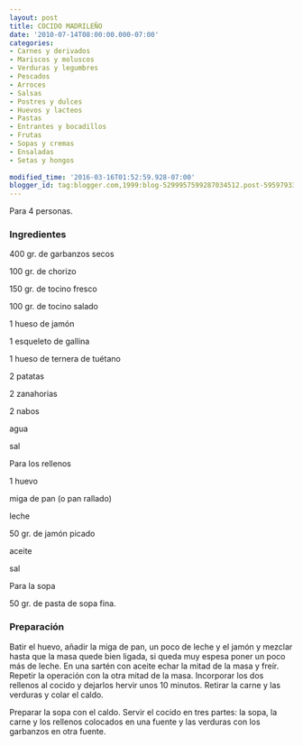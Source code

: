 ```yaml
---
layout: post
title: COCIDO MADRILEÑO
date: '2010-07-14T08:00:00.000-07:00'
categories:
- Carnes y derivados
- Mariscos y moluscos
- Verduras y legumbres
- Pescados
- Arroces
- Salsas
- Postres y dulces
- Huevos y lacteos
- Pastas
- Entrantes y bocadillos
- Frutas
- Sopas y cremas
- Ensaladas
- Setas y hongos
 
modified_time: '2016-03-16T01:52:59.928-07:00'
blogger_id: tag:blogger.com,1999:blog-5299957599287034512.post-5959793317109458227
---
```


Para 4 personas.

<h3>Ingredientes</h3>

400 gr. de garbanzos secos

100 gr. de chorizo

150 gr. de tocino fresco

100 gr. de tocino salado

1 hueso de jamón

1 esqueleto de gallina

1 hueso de ternera de tuétano

2 patatas

2 zanahorias

2 nabos

agua

sal

Para los rellenos

1 huevo

miga de pan (o pan rallado)

leche

50 gr. de jamón picado

aceite

sal

Para la sopa

50 gr. de pasta de sopa fina.

<h3>Preparación</h3>

Batir el huevo, añadir la miga de pan, un poco de leche y el jamón y mezclar hasta que la masa quede bien ligada, si queda muy espesa poner un poco más de leche. En una sartén con aceite echar la mitad de la masa y freír. Repetir la operación con la otra mitad de la masa. Incorporar los dos rellenos al cocido y dejarlos hervir unos 10 minutos. Retirar la carne y las verduras y colar el caldo.

Preparar la sopa con el caldo. Servir el cocido en tres partes: la sopa, la carne y los rellenos colocados en una fuente y las verduras con los garbanzos en otra fuente.

